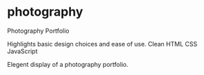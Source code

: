 # photography
Photography Portfolio

Highlights basic design choices and ease of use.
Clean HTML CSS JavaScript

Elegent display of a photography portfolio.
